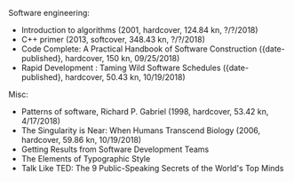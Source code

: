 Software engineering:
- Introduction to algorithms (2001, hardcover, 124.84 kn, ?/?/2018)
- C++ primer (2013, softcover, 348.43 kn, ?/?/2018)
- Code Complete: A Practical Handbook of Software Construction ({date-published}, hardcover, 150 kn, 09/25/2018)
- Rapid Development : Taming Wild Software Schedules ({date-published}, hardcover, 50.43 kn, 10/19/2018)


Misc:
- Patterns of software, Richard P. Gabriel (1998, hardcover, 53.42 kn, 4/17/2018)
- The Singularity is Near: When Humans Transcend Biology (2006, hardcover, 59.86 kn, 10/19/2018)
- Getting Results from Software Development Teams
- The Elements of Typographic Style
- Talk Like TED: The 9 Public-Speaking Secrets of the World's Top Minds